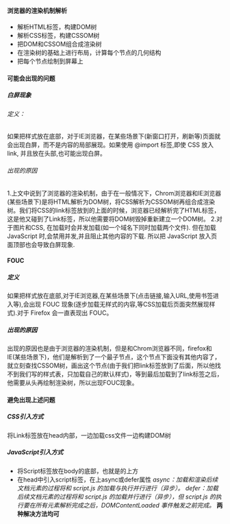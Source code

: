 #### 浏览器的渲染机制解析
- 解析HTML标签，构建DOM树
- 解析CSS标签，构建CSSOM树
- 把DOM和CSSOM组合成渲染树
- 在渲染树的基础上进行布局，计算每个节点的几何结构
- 把每个节点绘制到屏幕上
#### 可能会出现的问题
##### 白屏现象
###### 定义：
如果把样式放在底部，对于IE浏览器，在某些场景下(新窗口打开，刷新等)页面就会出现白屏，而不是内容的局部展现。如果使用 @import 标签,即使 CSS 放入 link, 并且放在头部,也可能出现白屏。
###### 出现的原因
1.上文中说到了浏览器的渲染机制，由于在一般情况下，Chrom浏览器和IE浏览器(某些场景下)是将HTML解析为DOM树，将CSS解析为CSSOM树再组合成渲染树。我们将CSS的link标签放到</body>的上面的时候，浏览器已经解析完了HTML标签，这是他又碰到了Link标签，所以他需要将DOM树毁掉重新建立一个DOM树。
2.对于图片和CSS, 在加载时会并发加载(如一个域名下同时加载两个文件). 但在加载 JavaScript 时,会禁用并发,并且阻止其他内容的下载. 所以把 JavaScript 放入页面顶部也会导致白屏现象.
#### FOUC
##### 定义
如果把样式放在底部,对于IE浏览器,在某些场景下(点击链接,输入URL,使用书签进入等),会出现 FOUC 现象(逐步加载无样式的内容,等CSS加载后页面突然展现样式).对于 Firefox 会一直表现出 FOUC。
##### 出现的原因
出现的原因也是由于浏览器的渲染机制，但是和Chrom浏览器不同，firefox和IE(某些场景下)，他们是解析到了一个最子节点，这个节点下面没有其他内容了，就立刻查找CSSOM树，画出这个节点(由于我们把link标签放到了后面，所以他找不到我们写的样式表，只加载自己的默认样式)，等到最后加载到了link标签之后，他需要从头再绘制渲染树，所以出现FOUC现象。
#### 避免出现上述问题
##### CSS引入方式
将Link标签放在head内部，一边加载css文件一边构建DOM树
##### JavaScript引入方式
- 将Script标签放在body的底部，也就是</body>的上方
- 在head中引入script标签，在上async或defer属性
*async：加载和渲染后续文档元素的过程将和 script.js 的加载与执行并行进行（异步）。
defer：加载后续文档元素的过程将和 script.js 的加载并行进行（异步），但 script.js 的执行要在所有元素解析完成之后，DOMContentLoaded 事件触发之前完成。*
**两种解决方法均可**